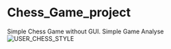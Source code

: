 # Chess_Game_project
Simple Chess Game without GUI.
Simple Game Analyse
![USER_CHESS_STYLE](https://user-images.githubusercontent.com/72218495/120938306-525b8380-c712-11eb-901c-aa5f018e0b07.png)



